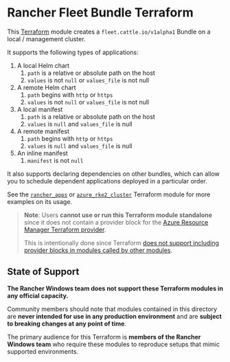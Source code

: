 # Rancher Fleet Bundle Terraform

This [Terraform](https://www.terraform.io/) module creates a `fleet.cattle.io/v1alpha1` Bundle on a local / management cluster.

It supports the following types of applications:

1. A local Helm chart
    1. `path` is a relative or absolute path on the host
    2. `values` is not `null` or `values_file` is not null
2. A remote Helm chart
    1. `path` begins with `http` or `https`
    2. `values` is not `null` or `values_file` is not null
3. A local manifest
    1. `path` is a relative or absolute path on the host
    2. `values` is `null` and `values_file` is null
4. A remote manifest
    1. `path` begins with `http` or `https`
    2. `values` is `null` and `values_file` is null
5. An inline manifest
    1. `manifest` is not `null`

It also supports declaring dependencies on other bundles, which can allow you to schedule dependent applications deployed in a particular order.

See the [`rancher_apps`](../../../../rancher_apps) or [`azure_rke2_cluster`](../../../../azure_rke2_cluster) Terraform module for more examples on its usage.

> **Note**: Users **cannot use or run this Terraform module standalone** since it does not contain a provider block for the [Azure Resource Manager Terraform provider](https://registry.terraform.io/providers/hashicorp/azurerm/latest).
>
> This is intentionally done since Terraform [does not support including provider blocks in modules called by other modules](https://developer.hashicorp.com/terraform/language/modules/develop/providers).

## State of Support

**The Rancher Windows team does not support these Terraform modules in any official capacity.**

Community members should note that modules contained in this directory are **never intended for use in any production environment** and are **subject to breaking changes at any point of time**.

The primary audience for this Terraform is **members of the Rancher Windows team** who require these modules to reproduce setups that mimic supported environments.
